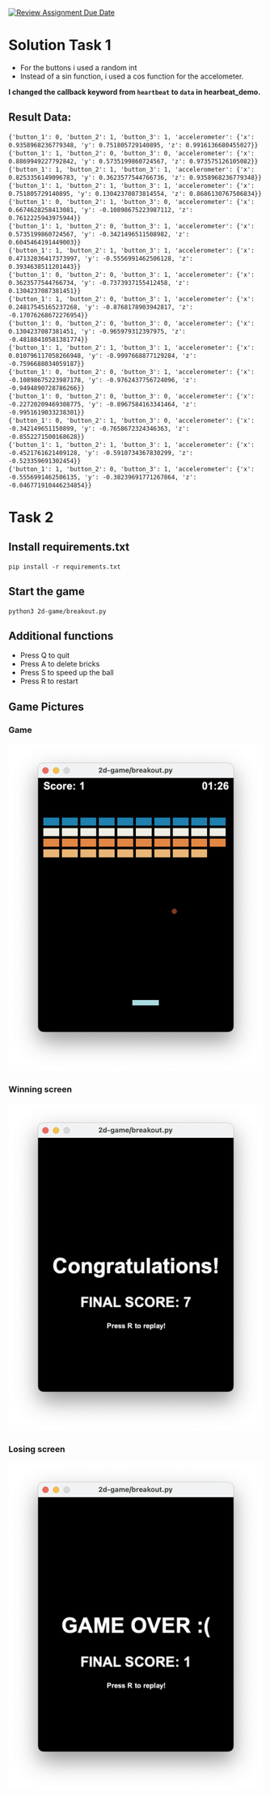 [![Review Assignment Due Date](https://classroom.github.com/assets/deadline-readme-button-24ddc0f5d75046c5622901739e7c5dd533143b0c8e959d652212380cedb1ea36.svg)](https://classroom.github.com/a/kngN8axl)


# Solution Task 1

- For the buttons i used a random int
- Instead of a sin function, i used a cos function for the accelometer.

**I changed the callback keyword from `heartbeat` to `data` in hearbeat_demo.**

## Result Data:
```
{'button_1': 0, 'button_2': 1, 'button_3': 1, 'accelerometer': {'x': 0.9358968236779348, 'y': 0.751805729140895, 'z': 0.9916136680455027}}
{'button_1': 1, 'button_2': 0, 'button_3': 0, 'accelerometer': {'x': 0.8869949227792842, 'y': 0.5735199860724567, 'z': 0.973575126105082}}
{'button_1': 1, 'button_2': 1, 'button_3': 1, 'accelerometer': {'x': 0.8253356149096783, 'y': 0.3623577544766736, 'z': 0.9358968236779348}}
{'button_1': 1, 'button_2': 1, 'button_3': 1, 'accelerometer': {'x': 0.751805729140895, 'y': 0.13042370873814554, 'z': 0.8686130767506834}}
{'button_1': 0, 'button_2': 1, 'button_3': 0, 'accelerometer': {'x': 0.6674628258413081, 'y': -0.10898675223987112, 'z': 0.7612225943975944}}
{'button_1': 1, 'button_2': 0, 'button_3': 1, 'accelerometer': {'x': 0.5735199860724567, 'y': -0.3421496511508982, 'z': 0.6045464191449003}}
{'button_1': 1, 'button_2': 1, 'button_3': 1, 'accelerometer': {'x': 0.47132836417373997, 'y': -0.5556991462506128, 'z': 0.3934638511201443}}
{'button_1': 0, 'button_2': 0, 'button_3': 1, 'accelerometer': {'x': 0.3623577544766734, 'y': -0.7373937155412458, 'z': 0.1304237087381451}}
{'button_1': 1, 'button_2': 0, 'button_3': 1, 'accelerometer': {'x': 0.24817545165237268, 'y': -0.8768178903942817, 'z': -0.17076268672276954}}
{'button_1': 0, 'button_2': 0, 'button_3': 0, 'accelerometer': {'x': 0.1304237087381451, 'y': -0.965979312397975, 'z': -0.48188410581381774}}
{'button_1': 1, 'button_2': 1, 'button_3': 1, 'accelerometer': {'x': 0.010796117058266948, 'y': -0.9997668877129284, 'z': -0.7596688034059187}}
{'button_1': 0, 'button_2': 0, 'button_3': 1, 'accelerometer': {'x': -0.10898675223987178, 'y': -0.9762437756724096, 'z': -0.9494890728786266}}
{'button_1': 0, 'button_2': 0, 'button_3': 0, 'accelerometer': {'x': -0.22720209469308775, 'y': -0.8967584163341464, 'z': -0.9951619033238301}}
{'button_1': 0, 'button_2': 1, 'button_3': 0, 'accelerometer': {'x': -0.342149651150899, 'y': -0.7658672324346363, 'z': -0.8552271500168628}}
{'button_1': 1, 'button_2': 1, 'button_3': 1, 'accelerometer': {'x': -0.4521761621409128, 'y': -0.5910734367830299, 'z': -0.523359691302454}}
{'button_1': 1, 'button_2': 0, 'button_3': 1, 'accelerometer': {'x': -0.5556991462506135, 'y': -0.38239691771267864, 'z': -0.046771910446234854}}
```

# Task 2 

## Install requirements.txt
```
pip install -r requirements.txt
```

## Start the game
```
python3 2d-game/breakout.py
```

## Additional functions
- Press Q to quit
- Press A to delete bricks
- Press S to speed up the ball
- Press R to restart

## Game Pictures

### Game
![Game](/pictures/breakout.png)

### Winning screen
![Win](/pictures/congratulations.png)

### Losing screen
![Lost](/pictures/game_over.png)


